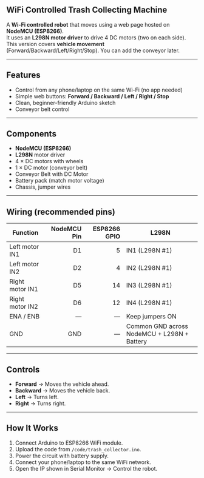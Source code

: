## **WiFi Controlled Trash Collecting Machine**

A **Wi-Fi controlled robot** that moves using a web page hosted on **NodeMCU (ESP8266)**.  
It uses an **L298N motor driver** to drive 4 DC motors (two on each side).  
This version covers **vehicle movement** (Forward/Backward/Left/Right/Stop). You can add the conveyor later.

---

## Features
- Control from any phone/laptop on the same Wi-Fi (no app needed)
- Simple web buttons: **Forward / Backward / Left / Right / Stop**
- Clean, beginner-friendly Arduino sketch
- Conveyor belt control
  
---

## Components
- **NodeMCU (ESP8266)**
- **L298N** motor driver
- 4 × DC motors with wheels
- 1 × DC motor (conveyor belt)
- Conveyor Belt with DC Motor
- Battery pack (match motor voltage)
- Chassis, jumper wires

---

## Wiring (recommended pins)
| Function | NodeMCU Pin | ESP8266 GPIO | L298N |
|---|---:|---:|---|
| Left motor IN1 | D1 | 5  | IN1 (L298N #1) |
| Left motor IN2 | D2 | 4  | IN2 (L298N #1) |
| Right motor IN1 | D5 | 14 | IN3 (L298N #1) |
| Right motor IN2 | D6 | 12 | IN4 (L298N #1) |
| ENA / ENB | — | — | Keep jumpers ON |
| GND | GND | — | Common GND across NodeMCU + L298N + Battery |

---

## Controls
- **Forward** → Moves the vehicle ahead.
- **Backward** → Moves the vehicle back.
- **Left** → Turns left.
- **Right** → Turns right.

---

## How It Works
1. Connect Arduino to ESP8266 WiFi module.
2. Upload the code from `/code/trash_collector.ino`.
3. Power the circuit with battery supply.
4. Connect your phone/laptop to the same WiFi network.
5. Open the IP shown in Serial Monitor → Control the robot.
